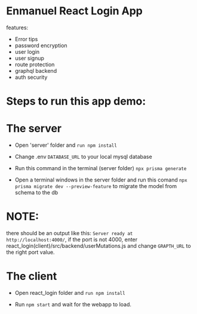 # Enmanuel React Login App
features:

- Error tips
- password encryption
- user login
- user signup
- route protection
- graphql backend
- auth security


# Steps to run this app demo:


 # The server

* Open 'server' folder and `run npm install`

* Change .env `DATABASE_URL` to your local mysql database

* Run this command in the terminal (server folder) `npx prisma generate`

* Open a terminal windows in the server folder and run this comand `npx prisma migrate dev --preview-feature` to migrate the model from schema to the db

# NOTE:
there should be an output like this: `Server ready at http://localhost:4000/`, if the port is not 4000, enter react_login(client)/src/backend/userMutations.js and change `GRAPTH_URL` to the right port value.

# The client

* Open react_login folder and `run npm install`

* Run `npm start` and wait for the webapp to load.
